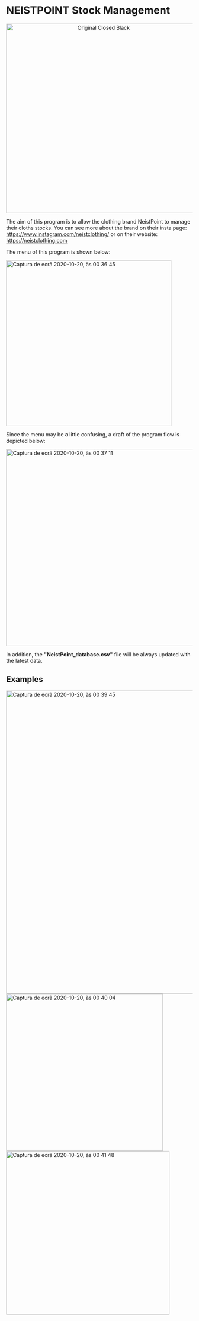 # NEISTPOINT Stock Management

<p align="center">
<img width="510" alt="Original Closed Black" src="https://user-images.githubusercontent.com/25267873/119262025-a5412100-bbd1-11eb-9354-a8c3bfcde66b.png">
</p>

The aim of this program is to allow the clothing brand NeistPoint to manage their cloths stocks.
You can see more about the brand on their insta page: https://www.instagram.com/neistclothing/ or on their website: https://neistclothing.com

The menu of this program is shown below:

<img width="446" alt="Captura de ecrã 2020-10-20, às 00 36 45" src="https://user-images.githubusercontent.com/25267873/96522925-595d8080-126c-11eb-83c9-eb6a53e4fc55.png">

Since the menu may be a little confusing, a draft of the program flow is depicted below:

<img width="530" alt="Captura de ecrã 2020-10-20, às 00 37 11" src="https://user-images.githubusercontent.com/25267873/96522928-5cf10780-126c-11eb-9de0-c411a1a2a90a.png">

In addition, the **"NeistPoint_database.csv"** file will be always updated with the latest data. 

## Examples

<img width="816" alt="Captura de ecrã 2020-10-20, às 00 39 45" src="https://user-images.githubusercontent.com/25267873/96523194-046e3a00-126d-11eb-980c-a29ed2f3d9a0.png">

<img width="423" alt="Captura de ecrã 2020-10-20, às 00 40 04" src="https://user-images.githubusercontent.com/25267873/96523198-0506d080-126d-11eb-924d-83b7bb530318.png">

<img width="441" alt="Captura de ecrã 2020-10-20, às 00 41 48" src="https://user-images.githubusercontent.com/25267873/96523199-0506d080-126d-11eb-84d2-cf1ba414007f.png">
